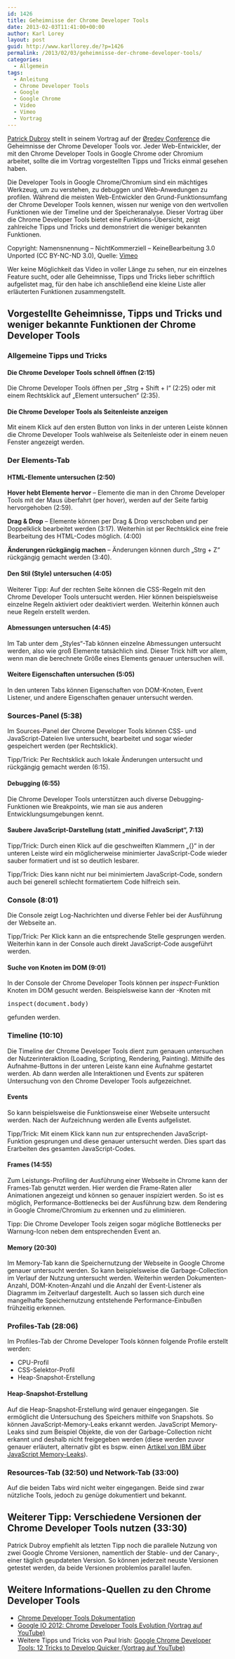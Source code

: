 ```yaml
---
id: 1426
title: Geheimnisse der Chrome Developer Tools
date: 2013-02-03T11:41:00+00:00
author: Karl Lorey
layout: post
guid: http://www.karllorey.de/?p=1426
permalink: /2013/02/03/geheimnisse-der-chrome-developer-tools/
categories:
  - Allgemein
tags:
  - Anleitung
  - Chrome Developer Tools
  - Google
  - Google Chrome
  - Video
  - Vimeo
  - Vortrag
---
```

<a href="http://dubroy.com/blog/" target="_blank">Patrick Dubroy</a> stellt in seinem Vortrag auf der <a href="http://oredev.org/" target="_blank">Øredev Conference</a> die Geheimnisse der Chrome Developer Tools vor. Jeder Web-Entwickler, der mit den Chrome Developer Tools in Google Chrome oder Chromium arbeitet, sollte die im Vortrag vorgestellten Tipps und Tricks einmal gesehen haben.

Die Developer Tools in Google Chrome/Chromium sind ein mächtiges Werkzeug, um zu verstehen, zu debuggen und Web-Anwedungen zu profilen. Während die meisten Web-Entwickler den Grund-Funktionsumfang der Chrome Developer Tools kennen, wissen nur wenige von den wertvollen Funktionen wie der Timeline und der Speicheranalyse. Dieser Vortrag über die Chrome Developer Tools bietet eine Funktions-Übersicht, zeigt zahlreiche Tipps und Tricks und demonstriert die weniger bekannten Funktionen.



Copyright: Namensnennung &#8211; NichtKommerziell &#8211; KeineBearbeitung 3.0 Unported (CC BY-NC-ND 3.0), Quelle: <a href="http://vimeo.com/53073654" target="_blank">Vimeo</a>

Wer keine Möglichkeit das Video in voller Länge zu sehen, nur ein einzelnes Feature sucht, oder alle Geheimnisse, Tipps und Tricks lieber schriftlich aufgelistet mag, für den habe ich anschließend eine kleine Liste aller erläuterten Funktionen zusammengstellt.<!--more-->

## Vorgestellte Geheimnisse, Tipps und Tricks und weniger bekannte Funktionen der Chrome Developer Tools

### Allgemeine Tipps und Tricks

#### Die Chrome Developer Tools schnell öffnen (2:15)

Die Chrome Developer Tools öffnen per &#8222;Strg + Shift + I&#8220; (2:25) oder mit einem Rechtsklick auf &#8222;Element untersuchen&#8220; (2:35).

#### Die Chrome Developer Tools als Seitenleiste anzeigen

Mit einem Klick auf den ersten Button von links in der unteren Leiste können die Chrome Developer Tools wahlweise als Seitenleiste oder in einem neuen Fenster angezeigt werden.

### Der Elements-Tab

#### HTML-Elemente untersuchen (2:50)

**Hover hebt Elemente hervor** &#8211; Elemente die man in den Chrome Developer Tools mit der Maus überfahrt (per hover), werden auf der Seite farbig hervorgehoben (2:59).

**Drag & Drop** &#8211; Elemente können per Drag & Drop verschoben und per Doppelklick bearbeitet werden (3:17). Weiterhin ist per Rechtsklick eine freie Bearbeitung des HTML-Codes möglich. (4:00)

**Änderungen rückgängig machen** &#8211; Änderungen können durch &#8222;Strg + Z&#8220; rückgängig gemacht werden (3:40).

#### Den Stil (Style) untersuchen (4:05)

Weiterer Tipp: Auf der rechten Seite können die CSS-Regeln mit den Chrome Developer Tools untersucht werden. Hier können beispielsweise einzelne Regeln aktiviert oder deaktiviert werden. Weiterhin können auch neue Regeln erstellt werden.

#### Abmessungen untersuchen (4:45)

Im Tab unter dem &#8222;Styles&#8220;-Tab können einzelne Abmessungen untersucht werden, also wie groß Elemente tatsächlich sind. Dieser Trick hilft vor allem, wenn man die berechnete Größe eines Elements genauer untersuchen will.

#### Weitere Eigenschaften untersuchen (5:05)

In den unteren Tabs können Eigenschaften von DOM-Knoten, Event Listener, und andere Eigenschaften genauer untersucht werden.

### Sources-Panel (5:38)

Im Sources-Panel der Chrome Developer Tools können CSS- und JavaScript-Dateien live untersucht, bearbeitet und sogar wieder gespeichert werden (per Rechtsklick).

Tipp/Trick: Per Rechtsklick auch lokale Änderungen untersucht und rückgängig gemacht werden (6:15).

#### Debugging (6:55)

Die Chrome Developer Tools unterstützen auch diverse Debugging-Funktionen wie Breakpoints, wie man sie aus anderen Entwicklungsumgebungen kennt.

#### Saubere JavaScript-Darstellung (statt &#8222;minified JavaScript&#8220;, 7:13)

Tipp/Trick: Durch einen Klick auf die geschweiften Klammern &#8222;{}&#8220; in der unteren Leiste wird ein möglicherweise minimierter JavaScript-Code wieder sauber formatiert und ist so deutlich lesbarer.

Tipp/Trick: Dies kann nicht nur bei minimiertem JavaScript-Code, sondern auch bei generell schlecht formatiertem Code hilfreich sein.

### Console (8:01)

Die Console zeigt Log-Nachrichten und diverse Fehler bei der Ausführung der Webseite an.

Tipp/Trick: Per Klick kann an die entsprechende Stelle gesprungen werden. Weiterhin kann in der Console auch direkt JavaScript-Code ausgeführt werden.

#### Suche von Knoten im DOM (9:01)

In der Console der Chrome Developer Tools können per _inspect_-Funktion Knoten im DOM gesucht werden. Beispielsweise kann der _<body>_-Knoten mit

<pre class="brush: plain; title: ; notranslate" title="">inspect(document.body)</pre>

gefunden werden.

### Timeline (10:10)

Die Timeline der Chrome Developer Tools dient zum genauen untersuchen der Nutzerinteraktion (Loading, Scripting, Rendering, Painting). Mithilfe des Aufnahme-Buttons in der unteren Leiste kann eine Aufnahme gestartet werden. Ab dann werden alle Interaktionen und Events zur späteren Untersuchung von den Chrome Developer Tools aufgezeichnet.

#### Events

So kann beispielsweise die Funktionsweise einer Webseite untersucht werden. Nach der Aufzeichnung werden alle Events aufgelistet.

Tipp/Trick: Mit einem Klick kann nun zur entsprechenden JavaScript-Funktion gesprungen und diese genauer untersucht werden. Dies spart das Erarbeiten des gesamten JavaScript-Codes.

#### Frames (14:55)

Zum Leistungs-Profiling der Ausführung einer Webseite in Chrome kann der Frames-Tab genutzt werden. Hier werden die Frame-Raten aller Animationen angezeigt und können so genauer inspiziert werden. So ist es möglich, Performance-Bottlenecks bei der Ausführung bzw. dem Rendering in Google Chrome/Chromium zu erkennen und zu eliminieren.

Tipp: Die Chrome Developer Tools zeigen sogar mögliche Bottlenecks per Warnung-Icon neben dem entsprechenden Event an.

#### Memory (20:30)

Im Memory-Tab kann die Speichernutzung der Webseite in Google Chrome genauer untersucht werden. So kann beispielsweise die Garbage-Collection im Verlauf der Nutzung untersucht werden. Weiterhin werden Dokumenten-Anzahl, DOM-Knoten-Anzahl und die Anzahl der Event-Listener als Diagramm im Zeitverlauf dargestellt. Auch so lassen sich durch eine mangelhafte Speichernutzung entstehende Performance-Einbußen frühzeitig erkennen.

### Profiles-Tab (28:06)

Im Profiles-Tab der Chrome Developer Tools können folgende Profile erstellt werden:

  * CPU-Profil
  * CSS-Selektor-Profil
  * Heap-Snapshot-Erstellung

#### Heap-Snapshot-Erstellung

Auf die Heap-Snapshot-Erstellung wird genauer eingegangen. Sie ermöglicht die Untersuchung des Speichers mithilfe von Snapshots. So können JavaScript-Memory-Leaks erkannt werden. JavaScript Memory-Leaks sind zum Beispiel Objekte, die von der Garbage-Collection nicht erkannt und deshalb nicht freigegeben werden (diese werden zuvor genauer erläutert, alternativ gibt es bspw. einen <a href="http://www.ibm.com/developerworks/library/wa-jsmemory/index.html" target="_blank">Artikel von IBM über JavaScript Memory-Leaks</a>).

### Resources-Tab (32:50) und Network-Tab (33:00)

Auf die beiden Tabs wird nicht weiter eingegangen. Beide sind zwar nützliche Tools, jedoch zu genüge dokumentiert und bekannt.

## Weiterer Tipp: Verschiedene Versionen der Chrome Developer Tools nutzen (33:30)

Patrick Dubroy empfiehlt als letzten Tipp noch die parallele Nutzung von zwei Google Chrome Versionen, namentlich der Stable- und der Canary-, einer täglich geupdateten Version. So können jederzeit neuste Versionen getestet werden, da beide Versionen problemlos parallel laufen.

## Weitere Informations-Quellen zu den Chrome Developer Tools

  * <a href="https://developers.google.com/chrome-developer-tools/" target="_blank">Chrome Developer Tools Dokumentation</a>
  * <a href="http://www.youtube.com/watch?v=3pxf3Ju2row" target="_blank">Google IO 2012: Chrome Developer Tools Evolution (Vortrag auf YouTube)</a>
  * Weitere Tipps und Tricks von Paul Irish: <a href="http://www.youtube.com/watch?v=nOEw9iiopwI" target="_blank">Google Chrome Developer Tools: 12 Tricks to Develop Quicker (Vortrag auf YouTube)</a>